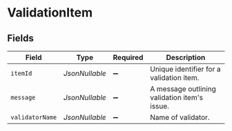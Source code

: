 # ValidationItem


## Fields

| Field                                        | Type                                         | Required                                     | Description                                  |
| -------------------------------------------- | -------------------------------------------- | -------------------------------------------- | -------------------------------------------- |
| `itemId`                                     | *JsonNullable<String>*                       | :heavy_minus_sign:                           | Unique identifier for a validation item.     |
| `message`                                    | *JsonNullable<String>*                       | :heavy_minus_sign:                           | A message outlining validation item's issue. |
| `validatorName`                              | *JsonNullable<String>*                       | :heavy_minus_sign:                           | Name of validator.                           |